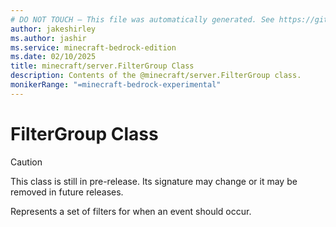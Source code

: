 ```yaml
---
# DO NOT TOUCH — This file was automatically generated. See https://github.com/mojang/minecraftapidocsgenerator to modify descriptions, examples, etc.
author: jakeshirley
ms.author: jashir
ms.service: minecraft-bedrock-edition
ms.date: 02/10/2025
title: minecraft/server.FilterGroup Class
description: Contents of the @minecraft/server.FilterGroup class.
monikerRange: "=minecraft-bedrock-experimental"
---
```

# FilterGroup Class

> [!CAUTION]
> This class is still in pre-release.  Its signature may change or it may be removed in future releases.

Represents a set of filters for when an event should occur.
